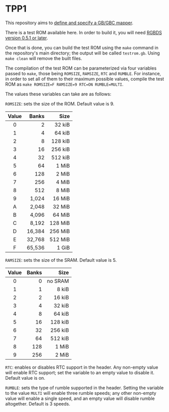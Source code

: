 # TPP1

This repository aims to [define and specify a GB/GBC mapper](specification.md).

There is a test ROM available here. In order to build it, you will need
[RGBDS version 0.5.1 or later](https://github.com/gbdev/rgbds).

Once that is done, you can build the test ROM using the `make` command in the
repository's main directory; the output will be called `testrom.gb`. Using
`make clean` will remove the built files.

The compilation of the test ROM can be parameterized via four variables passed
to `make`, those being `ROMSIZE`, `RAMSIZE`, `RTC` and `RUMBLE`. For instance,
in order to set all of them to their maximum possible values, compile the test
ROM as `make ROMSIZE=F RAMSIZE=9 RTC=ON RUMBLE=MULTI`.

The values these variables can take are as follows:

`ROMSIZE`: sets the size of the ROM. Default value is 9.

|Value| Banks|   Size|
|:---:|-----:|------:|
|  0  |     2| 32 kiB|
|  1  |     4| 64 kiB|
|  2  |     8|128 kiB|
|  3  |    16|256 kiB|
|  4  |    32|512 kiB|
|  5  |    64|  1 MiB|
|  6  |   128|  2 MiB|
|  7  |   256|  4 MiB|
|  8  |   512|  8 MiB|
|  9  | 1,024| 16 MiB|
|  A  | 2,048| 32 MiB|
|  B  | 4,096| 64 MiB|
|  C  | 8,192|128 MiB|
|  D  |16,384|256 MiB|
|  E  |32,768|512 MiB|
|  F  |65,536|  1 GiB|

`RAMSIZE`: sets the size of the SRAM. Default value is 5.

|Value|Banks|   Size|
|:---:|----:|------:|
|  0  |    0|no SRAM|
|  1  |    1|  8 kiB|
|  2  |    2| 16 kiB|
|  3  |    4| 32 kiB|
|  4  |    8| 64 kiB|
|  5  |   16|128 kiB|
|  6  |   32|256 kiB|
|  7  |   64|512 kiB|
|  8  |  128|  1 MiB|
|  9  |  256|  2 MiB|

`RTC`: enables or disables RTC support in the header. Any non-empty value will
enable RTC support; set the variable to an empty value to disable it. Default
value is on.

`RUMBLE`: sets the type of rumble supported in the header. Setting the variable
to the value `MULTI` will enable three rumble speeds; any other non-empty value
will enable a single speed, and an empty value will disable rumble altogether.
Default is 3 speeds.
